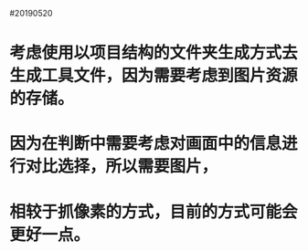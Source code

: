#20190520
# 考虑使用以项目结构的文件夹生成方式去生成工具文件，因为需要考虑到图片资源的存储。
# 因为在判断中需要考虑对画面中的信息进行对比选择，所以需要图片，
# 相较于抓像素的方式，目前的方式可能会更好一点。